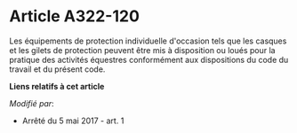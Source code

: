 # Article A322-120

Les équipements de protection individuelle d'occasion tels que les casques et les gilets de protection peuvent être mis à
disposition ou loués pour la pratique des activités équestres conformément aux dispositions du code du travail et du présent
code.

**Liens relatifs à cet article**

_Modifié par_:

  - Arrêté du 5 mai 2017 - art. 1
